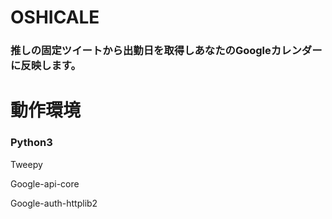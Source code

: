 OSHICALE
===
### 推しの固定ツイートから出勤日を取得しあなたのGoogleカレンダーに反映します。
# 動作環境
### Python3

Tweepy

Google-api-core

Google-auth-httplib2

